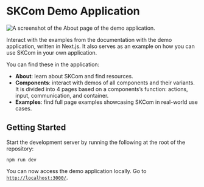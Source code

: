# SKCom Demo Application

![A screenshot of the About page of the demo application.](https://user-images.githubusercontent.com/26425747/225408232-bb851e65-fd14-42d7-af33-10fdca8d3ebb.png)

Interact with the examples from the documentation with the demo application, written in Next.js. It also serves as an example on how you can use SKCom in your own application.

You can find these in the application:

- **About**: learn about SKCom and find resources.
- **Components**: interact with demos of all components and their variants. It is divided into 4 pages based on a components’s function: actions, input, communication, and container.
- **Examples**: find full page examples showcasing SKCom in real-world use cases.

## Getting Started

Start the development server by running the following at the root of the repository:

```
npm run dev
```

You can now access the demo application locally. Go to [`http://localhost:3000/`](http://localhost:3000/).
